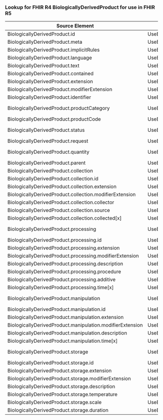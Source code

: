 ### Lookup for FHIR R4 BiologicallyDerivedProduct for use in FHIR R5

| Source Element | Usage | Target |
| -------------- | ----- | ------ |
| BiologicallyDerivedProduct.id | UseElementSameName | BiologicallyDerivedProduct.id |
| BiologicallyDerivedProduct.meta | UseElementSameName | BiologicallyDerivedProduct.meta |
| BiologicallyDerivedProduct.implicitRules | UseElementSameName | BiologicallyDerivedProduct.implicitRules |
| BiologicallyDerivedProduct.language | UseElementSameName | BiologicallyDerivedProduct.language |
| BiologicallyDerivedProduct.text | UseElementSameName | BiologicallyDerivedProduct.text |
| BiologicallyDerivedProduct.contained | UseElementSameName | BiologicallyDerivedProduct.contained |
| BiologicallyDerivedProduct.extension | UseElementSameName | BiologicallyDerivedProduct.extension |
| BiologicallyDerivedProduct.modifierExtension | UseElementSameName | BiologicallyDerivedProduct.modifierExtension |
| BiologicallyDerivedProduct.identifier | UseElementSameName | BiologicallyDerivedProduct.identifier |
| BiologicallyDerivedProduct.productCategory | UseExtension | http://hl7.org/fhir/4.0/StructureDefinition/extension-BiologicallyDerivedProduct.productCategory |
| BiologicallyDerivedProduct.productCode | UseElementSameName | BiologicallyDerivedProduct.productCode |
| BiologicallyDerivedProduct.status | UseExtension | http://hl7.org/fhir/4.0/StructureDefinition/extension-BiologicallyDerivedProduct.status |
| BiologicallyDerivedProduct.request | UseElementSameName | BiologicallyDerivedProduct.request |
| BiologicallyDerivedProduct.quantity | UseExtension | http://hl7.org/fhir/4.0/StructureDefinition/extension-BiologicallyDerivedProduct.quantity |
| BiologicallyDerivedProduct.parent | UseElementSameName | BiologicallyDerivedProduct.parent |
| BiologicallyDerivedProduct.collection | UseElementSameName | BiologicallyDerivedProduct.collection |
| BiologicallyDerivedProduct.collection.id | UseElementSameName | BiologicallyDerivedProduct.collection.id |
| BiologicallyDerivedProduct.collection.extension | UseElementSameName | BiologicallyDerivedProduct.collection.extension |
| BiologicallyDerivedProduct.collection.modifierExtension | UseElementSameName | BiologicallyDerivedProduct.collection.modifierExtension |
| BiologicallyDerivedProduct.collection.collector | UseElementSameName | BiologicallyDerivedProduct.collection.collector |
| BiologicallyDerivedProduct.collection.source | UseElementSameName | BiologicallyDerivedProduct.collection.source |
| BiologicallyDerivedProduct.collection.collected[x] | UseElementSameName | BiologicallyDerivedProduct.collection.collected[x] |
| BiologicallyDerivedProduct.processing | UseExtension | http://hl7.org/fhir/4.0/StructureDefinition/extension-BiologicallyDerivedProduct.processing |
| BiologicallyDerivedProduct.processing.id | UseExtensionFromAncestor | - |
| BiologicallyDerivedProduct.processing.extension | UseExtensionFromAncestor | - |
| BiologicallyDerivedProduct.processing.modifierExtension | UseExtensionFromAncestor | - |
| BiologicallyDerivedProduct.processing.description | UseExtensionFromAncestor | - |
| BiologicallyDerivedProduct.processing.procedure | UseExtensionFromAncestor | - |
| BiologicallyDerivedProduct.processing.additive | UseExtensionFromAncestor | - |
| BiologicallyDerivedProduct.processing.time[x] | UseExtensionFromAncestor | - |
| BiologicallyDerivedProduct.manipulation | UseExtension | http://hl7.org/fhir/4.0/StructureDefinition/extension-BiologicallyDerivedProduct.manipulation |
| BiologicallyDerivedProduct.manipulation.id | UseExtensionFromAncestor | - |
| BiologicallyDerivedProduct.manipulation.extension | UseExtensionFromAncestor | - |
| BiologicallyDerivedProduct.manipulation.modifierExtension | UseExtensionFromAncestor | - |
| BiologicallyDerivedProduct.manipulation.description | UseExtensionFromAncestor | - |
| BiologicallyDerivedProduct.manipulation.time[x] | UseExtensionFromAncestor | - |
| BiologicallyDerivedProduct.storage | UseExtension | http://hl7.org/fhir/4.0/StructureDefinition/extension-BiologicallyDerivedProduct.storage |
| BiologicallyDerivedProduct.storage.id | UseExtensionFromAncestor | - |
| BiologicallyDerivedProduct.storage.extension | UseExtensionFromAncestor | - |
| BiologicallyDerivedProduct.storage.modifierExtension | UseExtensionFromAncestor | - |
| BiologicallyDerivedProduct.storage.description | UseExtensionFromAncestor | - |
| BiologicallyDerivedProduct.storage.temperature | UseExtensionFromAncestor | - |
| BiologicallyDerivedProduct.storage.scale | UseExtensionFromAncestor | - |
| BiologicallyDerivedProduct.storage.duration | UseExtensionFromAncestor | - |
